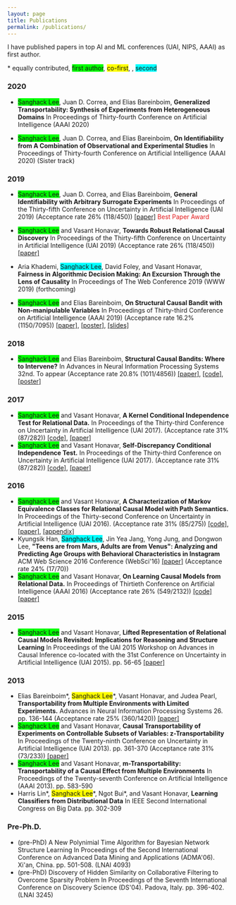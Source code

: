 ```yaml
---
layout: page
title: Publications
permalink: /publications/
---
```

I have published papers in top AI and ML conferences (UAI, NIPS, AAAI) as first author.

\* equally contributed, <span style="background-color: #00FF00">first author</span>, <span style="background-color: #FFFF00">co-first</span>, , <span style="background-color: #00FFFF">second</span>

### 2020
- <span style="background-color: #00FF00">Sanghack Lee</span>, Juan D. Correa, and Elias Bareinboim, **Generalized Transportability: Synthesis of Experiments from Heterogeneous Domains** 
In Proceedings of Thirty-fourth Conference on Artificial Intelligence (AAAI 2020)

- <span style="background-color: #00FF00">Sanghack Lee</span>, Juan D. Correa, and Elias Bareinboim, **On Identifiability from A Combination of Observational and Experimental Studies** 
In Proceedings of Thirty-fourth Conference on Artificial Intelligence (AAAI 2020) (Sister track)


### 2019
- <span style="background-color: #00FF00">Sanghack Lee</span>, Juan D. Correa, and Elias Bareinboim, **General Identifiability with Arbitrary Surrogate Experiments** 
In Proceedings of the Thirty-fifth Conference on Uncertainty in Artificial Intelligence (UAI 2019) (Acceptance rate 26% (118/450)) [\[paper\]](http://auai.org/uai2019/proceedings/papers/144.pdf) <font color="#e41a1c">Best Paper Award</font>

- <span style="background-color: #00FF00">Sanghack Lee</span> and Vasant Honavar, **Towards Robust Relational Causal Discovery** 
In Proceedings of the Thirty-fifth Conference on Uncertainty in Artificial Intelligence (UAI 2019) (Acceptance rate 26% (118/450)) [\[paper\]](http://auai.org/uai2019/proceedings/papers/127.pdf)

- Aria Khademi, <span style="background-color: #00FFFF">Sanghack Lee</span>, David Foley, and Vasant Honavar, **Fairness in Algorithmic Decision Making: An Excursion Through the Lens of Causality**
In Proceedings of The Web Conference 2019 (WWW 2019) (forthcoming)

- <span style="background-color: #00FF00">Sanghack Lee</span> and Elias Bareinboim, **On Structural Causal Bandit with Non-manipulable Variables** 
In Proceedings of Thirty-third Conference on Artificial Intelligence (AAAI 2019) (Acceptance rate 16.2% (1150/7095)) [\[paper\]](https://causalai.net/r40.pdf), [\[poster\]](/assets/AAAI2019_poster.pdf), [\[slides\]](/assets/AAAI2019_presentation.pdf)


### 2018
- <span style="background-color: #00FF00">Sanghack Lee</span> and Elias Bareinboim, **Structural Causal Bandits: Where to Intervene?**
In Advances in Neural Information Processing Systems 32nd. To appear (Acceptance rate 20.8% (1011/4856)) [\[paper\]](https://causalai.net/r36.pdf), [\[code\]](https://github.com/sanghack81/SCMMAB-NIPS2018), [\[poster\]](/assets/nips2018-poster.pdf) 

### 2017
- <span style="background-color: #00FF00">Sanghack Lee</span> and Vasant Honavar, **A Kernel Conditional Independence Test for Relational Data.**
 In Proceedings of the Thirty-third Conference on Uncertainty in Artificial Intelligence (UAI 2017). (Acceptance rate 31% (87/282)) [\[code\]](https://github.com/sanghack81/KRCIT), [\[paper\]](/assets/krcit.pdf)
- <span style="background-color: #00FF00">Sanghack Lee</span> and Vasant Honavar, **Self-Discrepancy Conditional Independence Test.**
In Proceedings of the Thirty-third Conference on Uncertainty in Artificial Intelligence (UAI 2017). (Acceptance rate 31% (87/282)) [\[code\]](https://github.com/sanghack81/SDCIT), [\[paper\]](/assets/SDCIT-edited.pdf)

### 2016
- <span style="background-color: #00FF00">Sanghack Lee</span> and Vasant Honavar, **A Characterization of Markov Equivalence Classes for Relational Causal Model with Path Semantics.**
In Proceedings of the Thirty-second Conference on Uncertainty in Artificial Intelligence (UAI 2016). (Acceptance rate 31% (85/275)) [\[code\]](https://github.com/sanghack81/pyRCDs), [\[paper\]](/assets/UAI-2016-RpCD.pdf), [\[appendix\]](/assets/UAI-2016-RpCD-supp_fix_june_4.pdf) 
- Kyungsik Han, <span style="background-color: #00FFFF">Sanghack Lee</span>, Jin Yea Jang, Yong Jung, and Dongwon Lee, **"Teens are from Mars, Adults are from Venus": Analyzing and Predicting Age Groups with Behavioral Characteristics in Instagram**
ACM Web Science 2016 Conference (WebSci'16) [\[paper\]](http://dl.acm.org/citation.cfm?id=2908160) (Acceptance rate 24% (17/70))
- <span style="background-color: #00FF00">Sanghack Lee</span> and Vasant Honavar, **On Learning Causal Models from Relational Data.** 
In Proceedings of Thirtieth Conference on Artificial Intelligence (AAAI 2016) (Acceptance rate 26% (549/2132)) [\[code\]](https://github.com/sanghack81/rcd-light) [\[paper\]](https://www.aaai.org/ocs/index.php/AAAI/AAAI16/paper/view/11972/12089)

### 2015
- <span style="background-color: #00FF00">Sanghack Lee</span> and Vasant Honavar, **Lifted Representation of Relational Causal Models Revisited: Implications for Reasoning and Structure Learning**
In Proceedings of the UAI 2015 Workshop on Advances in Causal Inference co-located with the 31st Conference on Uncertainty in Artificial Intelligence (UAI 2015). pp. 56-65 [\[paper\]](http://dl.acm.org/citation.cfm?id=3020273)

### 2013
- Elias Bareinboim\*, <span style="background-color: #FFFF00">Sanghack Lee</span>\*, Vasant Honavar, and Judea Pearl, **Transportability from Multiple Environments with Limited Experiments.**
Advances in Neural Information Processing Systems 26. pp. 136-144 (Acceptance rate 25% (360/1420)) [\[paper\]](https://papers.nips.cc/paper/5536-transportability-from-multiple-environments-with-limited-experiments-completeness-results)
- <span style="background-color: #00FF00">Sanghack Lee</span> and Vasant Honavar, **Causal Transportability of Experiments on Controllable Subsets of Variables: z-Transportability**
In Proceedings of the Twenty-ninth Conference on Uncertainty in Artificial Intelligence (UAI 2013). pp. 361-370 (Acceptance rate 31% (73/233)) [\[paper\]](http://dl.acm.org/citation.cfm?id=3023675)
- <span style="background-color: #00FF00">Sanghack Lee</span> and Vasant Honavar, **m-Transportability: Transportability of a Causal Effect from Multiple Environments**
In Proceedings of the Twenty-seventh Conference on Artificial Intelligence (AAAI 2013). pp. 583-590
- Harris Lin\*, <span style="background-color: #FFFF00">Sanghack Lee</span>\*, Ngot Bui\*, and Vasant Honavar, **Learning Classifiers from Distributional Data**
In IEEE Second International Congress on Big Data. pp. 302-309

### Pre-Ph.D.

- (pre-PhD) A New Polynimial Time Algorithm for Bayesian Network Structure Learning
In Proceedings of the Second International Conference on Advanced Data Mining and Applications (ADMA'06). Xi'an, China. pp. 501-508. (LNAI 4093)
- (pre-PhD) Discovery of Hidden Similarity on Collaborative Filtering to Overcome Sparsity Problem
In Proceedings of the Seventh International Conference on Discovery Science (DS'04). Padova, Italy. pp. 396-402. (LNAI 3245)
